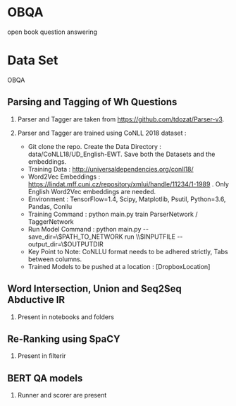 # OBQA
open book question answering



# Data Set
OBQA

## Parsing and Tagging of Wh Questions
1. Parser and Tagger are taken from https://github.com/tdozat/Parser-v3.
2. Parser and Tagger are trained using CoNLL 2018 dataset :

    * Git clone the repo. Create the Data Directory : data/CoNLL18/UD_English-EWT. Save both the Datasets and the embeddings.
    * Training Data : http://universaldependencies.org/conll18/
    * Word2Vec Embeddings : https://lindat.mff.cuni.cz/repository/xmlui/handle/11234/1-1989 . Only English Word2Vec embeddings are needed.
    * Environment : TensorFlow=1.4, Scipy, Matplotlib, Psutil, Python=3.6, Pandas, Conllu
    * Training Command : python main.py train ParserNetwork / TaggerNetwork
    * Run Model Command : python main.py --save_dir=\\$PATH_TO_NETWORK run \\$INPUTFILE --output_dir=\\$OUTPUTDIR
    * Key Point to Note: CoNLLU format needs to be adhered strictly, Tabs between columns.
    * Trained Models to be pushed at a location : [DropboxLocation]
    
## Word Intersection, Union and Seq2Seq Abductive IR 
1. Present in notebooks and folders

## Re-Ranking using SpaCY
1. Present in filterir

## BERT QA models
1. Runner and scorer are present
    
